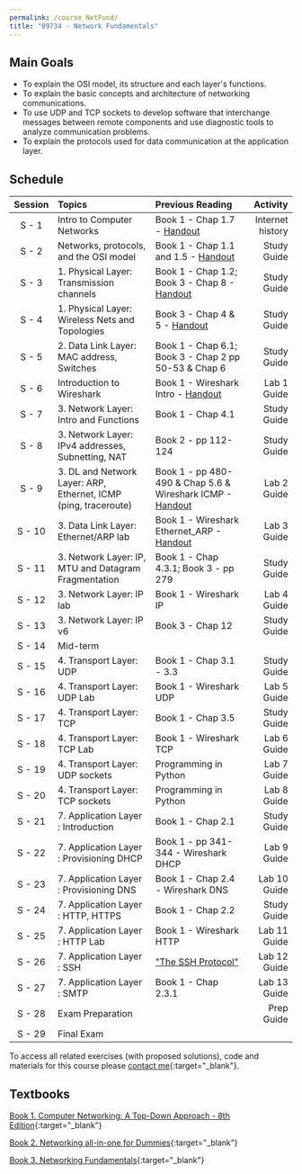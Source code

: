 ```yaml
---
permalink: /course_NetFund/
title: "09734 - Network Fundamentals"
---
```

## Main Goals

- To explain the OSI model, its structure and each layer's functions.
- To explain the basic concepts and architecture of networking communications.
- To use UDP and TCP sockets to develop software that interchange messages between remote components and use diagnostic tools to analyze communication problems.
- To explain the protocols used for data communication at the application layer. 

## Schedule

| Session | Topics                                                          | Previous Reading                                                                                                                               |         Activity |
|:-------:|:----------------------------------------------------------------|:-----------------------------------------------------------------------------------------------------------------------------------------------|-----------------:|
|  S - 1  | Intro to Computer Networks                                      | Book 1 - Chap 1.7 - [Handout](https://drive.google.com/file/d/15_SOgCJVZTcGGD3K5M7ICyLm3hT_rSxD/view?usp=sharing)                              | Internet history |
|  S - 2  | Networks, protocols, and the OSI model                          | Book 1 - Chap 1.1 and 1.5 - [Handout](https://drive.google.com/file/d/1PIIb8YgjAlEj7fy_xGq_XxDAu2PMIU0q/view?usp=share_link)                   |      Study Guide |
|  S - 3  | 1. Physical Layer: Transmission channels                        | Book 1 - Chap 1.2; Book 3 - Chap 8 - [Handout](https://drive.google.com/file/d/1upjh8E_7kLZj0t1uVDyZVSDlHQof09n3/view?usp=sharing)             |      Study Guide |
|  S - 4  | 1. Physical Layer: Wireless Nets and Topologies                 | Book 3 - Chap 4 & 5 - [Handout](https://drive.google.com/file/d/1a2bvEVRw0volvv0yOryAnMk5PQBKN0jS/view?usp=share_link)                         |      Study Guide |
|  S - 5  | 2. Data Link Layer: MAC address, Switches                       | Book 1 - Chap 6.1; Book 3 - Chap 2 pp 50-53 & Chap 6                                                                                           |      Study Guide |
|  S - 6  | Introduction to Wireshark                                       | Book 1 - Wireshark Intro - [Handout](http://www-net.cs.umass.edu/wireshark-labs/Wireshark_Intro_v8.0.pdf)                                      |      Lab 1 Guide |
|  S - 7  | 3. Network Layer: Intro and Functions                           | Book 1 - Chap 4.1                                                                                                                              |      Study Guide |
|  S - 8  | 3. Network Layer: IPv4 addresses, Subnetting, NAT               | Book 2 - pp 112-124                                                                                                                            |      Study Guide |
|  S - 9  | 3. DL and Network Layer: ARP, Ethernet, ICMP (ping, traceroute) | Book 1 - pp 480- 490 & Chap 5.6 & Wireshark ICMP - [Handout](http://www-net.cs.umass.edu/wireshark-labs/Wireshark_ICMP_v8.0.pdf)               |      Lab 2 Guide |
| S - 10  | 3. Data Link Layer: Ethernet/ARP lab                            | Book 1 - Wireshark Ethernet_ARP - [Handout](http://www-net.cs.umass.edu/wireshark-labs/Wireshark_Ethernet_ARP_v8.0.pdf)                                                                                                               |      Lab 3 Guide |
| S - 11  | 3. Network Layer: IP, MTU and Datagram Fragmentation            | Book 1 - Chap 4.3.1; Book 3 - pp 279                                                                                                           |      Study Guide |
| S - 12  | 3. Network Layer: IP lab                                        | Book 1 - Wireshark IP                                                                                                                          |      Lab 4 Guide |
| S - 13  | 3. Network Layer: IP v6                                         | Book 3 - Chap 12                                                                                                                               |      Study Guide |
| S - 14  | Mid-term                                                        |                                                                                                                                                |                  |
| S - 15  | 4. Transport Layer: UDP                                         | Book 1 - Chap 3.1 - 3.3                                                                                                                        |      Study Guide |
| S - 16  | 4. Transport Layer: UDP Lab                                     | Book 1 - Wireshark UDP                                                                                                                         |      Lab 5 Guide |
| S - 17  | 4. Transport Layer: TCP                                         | Book 1 - Chap 3.5                                                                                                                              |      Study Guide |
| S - 18  | 4. Transport Layer: TCP Lab                                     | Book 1 - Wireshark TCP                                                                                                                         |      Lab 6 Guide |
| S - 19  | 4. Transport Layer: UDP sockets                                 | Programming in Python                                                                                                                          |      Lab 7 Guide |
| S - 20  | 4. Transport Layer: TCP sockets                                 | Programming in Python                                                                                                                          |      Lab 8 Guide |
| S - 21  | 7. Application Layer : Introduction                             | Book 1 - Chap 2.1                                                                                                                              |      Study Guide |
| S - 22  | 7. Application Layer : Provisioning DHCP                        | Book 1 - pp 341-344 - Wireshark DHCP                                                                                                           |      Lab 9 Guide |
| S - 23  | 7. Application Layer : Provisioning DNS                         | Book 1 - Chap 2.4 - Wireshark DNS                                                                                                              |     Lab 10 Guide |
| S - 24  | 7. Application Layer : HTTP, HTTPS                              | Book 1 - Chap 2.2                                                                                                                              |      Study Guide |
| S - 25  | 7. Application Layer : HTTP Lab                                 | Book 1 - Wireshark HTTP                                                                                                                        |     Lab 11 Guide |               
| S - 26  | 7. Application Layer : SSH                                      | ["The SSH Protocol"](http://www.sfu.ca/~dgnapier/ssha.pdf)                                                                                     |     Lab 12 Guide |
| S - 27  | 7. Application Layer : SMTP                                     | Book 1 - Chap 2.3.1                                                                                                                            |     Lab 13 Guide |
| S - 28  | Exam Preparation                                                |                                                                                                                                                |       Prep Guide |
| S - 29  | Final Exam                                                      |                                                                                                                                                |                  |


To access all related exercises (with proposed solutions), code and materials for this course please [contact me](https://forms.gle/63NYpG1siX6E4KGj8){:target="_blank"}.

## Textbooks

[Book 1. Computer Networking: A Top-Down Approach - 8th Edition](https://gaia.cs.umass.edu/kurose_ross/index.php){:target="_blank"}

[Book 2. Networking all-in-one for Dummies](https://www.wiley.com/en-us/Networking+All+in+One+For+Dummies%2C+7th+Edition-p-9781119471622){:target="_blank"}

[Book 3. Networking Fundamentals](https://www.packtpub.com/product/networking-fundamentals/9781838643508){:target="_blank"}
